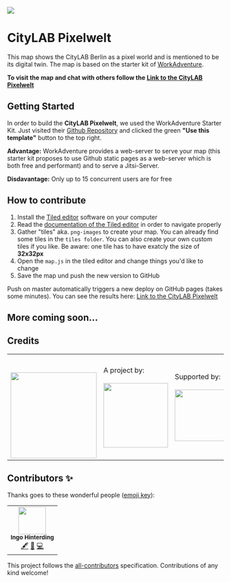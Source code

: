 ![](https://img.shields.io/badge/Build%20with%20%E2%9D%A4%EF%B8%8F-at%20Technologiesitftung%20Berlin-blue)

# CityLAB Pixelwelt 

This map shows the CityLAB Berlin as a pixel world and is mentioned to be its digital twin.
The map is based on the starter kit of [WorkAdventure](https://workadventu.re).

**To visit the map and chat with others follow the [Link to the CityLAB Pixelwelt](https://play.workadventu.re/_/global/technologiestiftung.github.io/pixelwelt/map.json)**

## Getting Started
In order to build the **CityLAB Pixelwelt**, we used the WorkAdventure Starter Kit. Just visited their [Github Repository](https://github.com/thecodingmachine/workadventure-map-starter-kit) and clicked the green **"Use this template"** button to the top right.

**Advantage:** WorkAdventure provides a web-server to serve your map (this starter kit proposes to use Github static pages as a web-server which is both free and performant) and to serve a Jitsi-Server. 

**Disdavantage:** Only up to 15 concurrent users are for free

## How to contribute

1. Install the [Tiled editor](https://www.mapeditor.org/) software on your computer
2. Read the [documentation of the Tiled editor](https://doc.mapeditor.org/en/stable/) in order to navigate properly
3. Gather "tiles" aka. `png-images` to create your map. You can already find some tiles in the `tiles folder`. You can also create your own custom tiles if you like. Be aware: one tile has to have exatcly the size of **32x32px**
5. Open the `map.js` in the tiled editor and change things you'd like to change
6. Save the map und push the new version to GitHub

Push on master automatically triggers a new deploy on GitHub pages (takes some minutes). 
You can see the results here: [Link to the CityLAB Pixelwelt](https://play.workadventu.re/_/global/technologiestiftung.github.io/pixelwelt/map.json)

## More coming soon...

## Credits

<table>
  <tr>
    <td>
      <a src="https://citylab-berlin.org/en/start/">
        <br />
        <br />
        <img width="200" src="https://logos.citylab-berlin.org/logo-citylab-berlin.svg" />
      </a>
    </td>
    <td>
      A project by: <a src="https://www.technologiestiftung-berlin.de/en/">
        <br />
        <br />
        <img width="150" src="https://logos.citylab-berlin.org/logo-technologiestiftung-berlin-en.svg" />
      </a>
    </td>
    <td>
      Supported by: <a src="https://www.berlin.de/en/">
        <br />
        <br />
        <img width="120" src="https://logos.citylab-berlin.org/logo-berlin.svg" />
      </a>
    </td>
  </tr>
</table>

## Contributors ✨

Thanks goes to these wonderful people ([emoji key](https://allcontributors.org/docs/en/emoji-key)):

<!-- ALL-CONTRIBUTORS-LIST:START - Do not remove or modify this section -->
<!-- prettier-ignore-start -->
<!-- markdownlint-disable -->
<table>
  <tr>
    <td align="center"><a href="http://www.awsm.de/"><img src="https://avatars.githubusercontent.com/u/434355?v=4?s=64" width="64px;" alt=""/><br /><sub><b>Ingo Hinterding</b></sub></a><br /><a href="#content-Esshahn" title="Content">🖋</a> <a href="#design-Esshahn" title="Design">🎨</a> <a href="https://github.com/technologiestiftung/pixelwelt/commits?author=Esshahn" title="Code">💻</a></td>
  </tr>
</table>

<!-- markdownlint-restore -->
<!-- prettier-ignore-end -->

<!-- ALL-CONTRIBUTORS-LIST:END -->

This project follows the [all-contributors](https://github.com/all-contributors/all-contributors) specification. Contributions of any kind welcome!